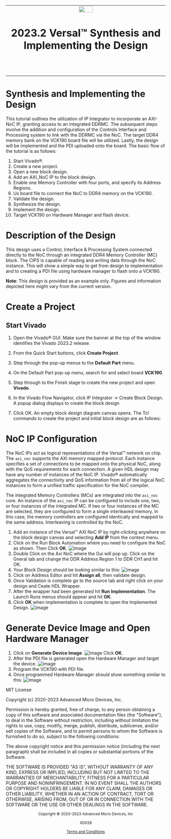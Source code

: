 <table>
 <tr>
   <td align="center"><img src="https://d3cy9zhslanhfa.cloudfront.net/media/6D972F55-8581-42E9-B19004B4B9C6882E/3DD2D00D-F761-4236-83D03E37BE7F68B2/webimage-82094271-A5DD-425A-A6F4B96AEEECFDC5.jpg" width="30%"/><h1>2023.2 Versal™ Synthesis and Implementing the Design</h1>
   </td>
 </tr>
 <tr>
 <td align="center"><h1></h1>
 </td>
 </tr>
</table>

# Synthesis and Implementing the Design
This tutorial outlines the utilization of IP Integrator to incorporate an AXI-NoC IP, granting access to an integrated DDRMC. 
The subsequent steps involve the addition and configuration of the Controls Interface and Processing system to link with the DDRMC via the NoC.
The target DDR4 memory bank on the VCK190 board file will be utilized. Lastly, the design will be implemented and the PDI uploaded onto the board.
The basic flow of the tutorial is as follows:
1. Start Vivado®.
2. Create a new project.
3. Open a new block design.
4. Add an AXI_NoC IP to the block design.
5. Enable one Memory Controller with four ports, and specify its Address Regions.
6. Us board file to connect the NoC to DDR4 memory on the VCK190.
7. Validate the design.
8. Synthesize the design.
9. Implement the design.
10. Target VCK190 on Hardware Manager and flash device.


# Description of the Design
This design uses a Control, Interface & Processing System connected directly to the NoC through an integrated DDR4 Memory Controller (MC) block. The CIPS is capable of reading and writing data through the NoC instance. This will show a simple way to get from design to implementation and to creating a PDI file using hardware manager to flash onto a VCK190.

**Note**: This design is provided as an example only. Figures and information depicted here might vary from the
current version.

# Create a Project
## Start Vivado
1. Open the Vivado® GUI. Make sure the banner at the top of the window identifies the Vivado
2023.2 release.
2. From the Quick Start buttons, click **Create Project**.
3. Step through the pop-up menus to the **Default Part** menu.
4. On the Default Part pop-up menu, search for and select board **VCK190**.
5. Step through to the Finish stage to create the new project and open **Vivado**.


6. In the Vivado Flow Navigator, click IP Integrator → Create Block Design. A popup dialog
displays to create the block design
7. Click OK. An empty block design diagram canvas opens.
The Tcl commands to create the project and initial block design are as follows:

# NoC IP Configuration
The NoC IPs act as logical representations of the Versal™ network on chip. The `axi_noc`
supports the AXI memory mapped protocol. Each instance specifies a set of connections to be
mapped onto the physical NoC, along with the QoS requirements for each connection. A given
HDL design may have any number of instances of the NoC IP. Vivado® automatically aggregates
the connectivity and QoS information from all of the logical NoC instances to form a unified
traffic specification for the NoC compiler.

The integrated Memory Controllers (MCs) are integrated into the `axi_noc` core. An instance of
the `axi_noc` IP can be configured to include one, two, or four instances of the integrated MC. If
two or four instances of the MC are selected, they are configured to form a single interleaved
memory. In this case, the memory controllers are configured identically and mapped to the same
address. Interleaving is controlled by the NoC.

1. Add an instance of the Versal™ AXI NoC IP by right-clicking anywhere on the block design
canvas and selecting **Add IP** from the context menu.
2. Click on the Run Block Automation where you need to configure the NoC as shown. Then Click **OK**.
![image](https://github.com/HunterRDavis/Vivado-Design-Tutorials/blob/2023.1/Device_Architecture_Tutorials/Versal/NoC_DDRMC/Intro_Design_Flow/Module_05_Synthesis_and_Implementing_Design/images/Block_automation_NoC.png?raw=true)
3. Double Click on the Axi NoC where the Gui will pop up. Click on the Gneral tab and change the DDR Address Region 1 to DDR CH1 and hit OK.
4. Your Block Design should be looking similar to this:
![image](https://github.com/HunterRDavis/Vivado-Design-Tutorials/blob/2023.1/Device_Architecture_Tutorials/Versal/NoC_DDRMC/Intro_Design_Flow/Module_05_Synthesis_and_Implementing_Design/images/Block_Design_NoC.png?raw=true)
5. Click on Address Editor and hit **Assign all**, then validate design.
6. Once Validation is complete go to the source tab and right click on your design and Ceate HDL Wrapper.
7. After the wrapper had been generated hit **Run Implementation**. The Launch Runs menus should appear and hit **OK**.
8. Click **OK** when implementation is complete to open the Implemented Design.
![image](https://github.com/HunterRDavis/Vivado-Design-Tutorials/blob/2023.1/Device_Architecture_Tutorials/Versal/NoC_DDRMC/Intro_Design_Flow/Module_05_Synthesis_and_Implementing_Design/images/Implmentation_Design.png?raw=true)

# Generate Device Image and Open Hardware Manager

1. Click on **Generate Device Image**.
![image](https://github.com/HunterRDavis/Vivado-Design-Tutorials/blob/2023.1/Device_Architecture_Tutorials/Versal/NoC_DDRMC/Intro_Design_Flow/Module_05_Synthesis_and_Implementing_Design/images/Generate_Device_Image.png?raw=true)
Click **OK**.
2. After the PDI file is generated open the Hardware Manager and target the device.
![image](https://github.com/HunterRDavis/Vivado-Design-Tutorials/blob/2023.1/Device_Architecture_Tutorials/Versal/NoC_DDRMC/Intro_Design_Flow/Module_05_Synthesis_and_Implementing_Design/images/Target_Device_HW_Mngr.png?raw=true)
3. Program the VCK190 with PDI file.
4. Once programmed Hardware Manager should show something similar to this:
![image](https://github.com/HunterRDavis/Vivado-Design-Tutorials/blob/2023.1/Device_Architecture_Tutorials/Versal/NoC_DDRMC/Intro_Design_Flow/Module_05_Synthesis_and_Implementing_Design/images/Programed_Device.png?raw=true)



MIT License

Copyright (c) 2020-2023 Advanced Micro Devices, Inc.

Permission is hereby granted, free of charge, to any person obtaining a copy of this software and associated documentation files (the "Software"), to deal in the Software without restriction, including without limitation the rights to use, copy, modify, merge, publish, distribute, sublicense, and/or sell copies of the Software, and to permit persons to whom the Software is furnished to do so, subject to the following conditions:

The above copyright notice and this permission notice (including the next paragraph) shall be included in all copies or substantial portions of the Software.

THE SOFTWARE IS PROVIDED "AS IS", WITHOUT WARRANTY OF ANY KIND, EXPRESS OR IMPLIED, INCLUDING BUT NOT LIMITED TO THE WARRANTIES OF MERCHANTABILITY, FITNESS FOR A PARTICULAR PURPOSE AND NONINFRINGEMENT. IN NO EVENT SHALL THE AUTHORS OR COPYRIGHT HOLDERS BE LIABLE FOR ANY CLAIM, DAMAGES OR OTHER LIABILITY, WHETHER IN AN ACTION OF CONTRACT, TORT OR OTHERWISE, ARISING FROM, OUT OF OR IN CONNECTION WITH THE SOFTWARE OR THE USE OR OTHER DEALINGS IN THE SOFTWARE.

<p class="sphinxhide" align="center"><sub>Copyright © 2020–2023 Advanced Micro Devices, Inc</sub></p>
<p class="sphinxhide" align="center"><sub>XD028</sub></p>
<p class="sphinxhide" align="center"><sup><a href="https://www.amd.com/en/corporate/copyright">Terms and Conditions</a></sup></p>

